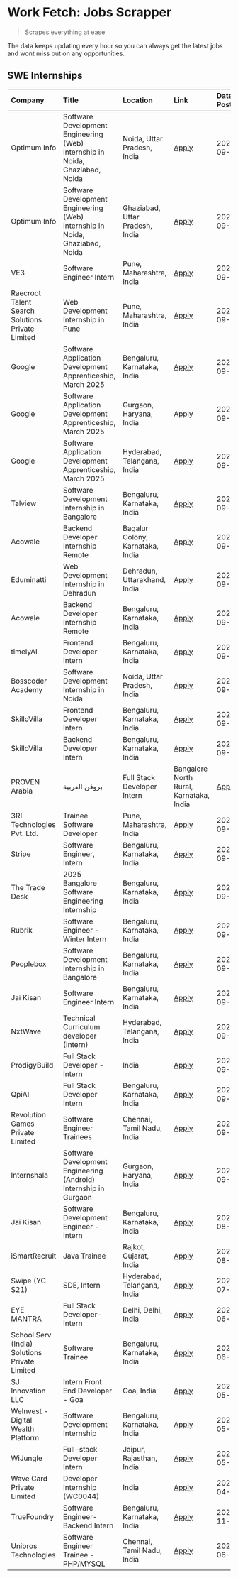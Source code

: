 # Work Fetch: Jobs Scrapper
> Scrapes everything at ease

The data keeps updating every hour so you can always get the latest jobs and wont miss out on any opportunities.

## SWE Internships
<!--START_SECTION:workfetch-->
| Company                                          | Title                                                                        | Location                                | Link                                                                                                                                                                                                                                                                              | Date Posted   |
|:-------------------------------------------------|:-----------------------------------------------------------------------------|:----------------------------------------|:----------------------------------------------------------------------------------------------------------------------------------------------------------------------------------------------------------------------------------------------------------------------------------|:--------------|
| Optimum Info                                     | Software Development Engineering (Web) Internship in Noida, Ghaziabad, Noida | Noida, Uttar Pradesh, India             | [Apply](https://in.linkedin.com/jobs/view/software-development-engineering-web-internship-in-noida-ghaziabad-noida-at-optimum-info-4037042231?position=6&pageNum=0&refId=fgqRRgprSWfFPjWz%2Fz2UmA%3D%3D&trackingId=xcX7I6IuQkTAAo6c5F47kA%3D%3D)                                  | 2024-09-27    |
| Optimum Info                                     | Software Development Engineering (Web) Internship in Noida, Ghaziabad, Noida | Ghaziabad, Uttar Pradesh, India         | [Apply](https://in.linkedin.com/jobs/view/software-development-engineering-web-internship-in-noida-ghaziabad-noida-at-optimum-info-4037041629?position=7&pageNum=0&refId=fgqRRgprSWfFPjWz%2Fz2UmA%3D%3D&trackingId=1U8hn08hTN%2BLEebMNUc%2Flw%3D%3D)                              | 2024-09-27    |
| VE3                                              | Software Engineer Intern                                                     | Pune, Maharashtra, India                | [Apply](https://in.linkedin.com/jobs/view/software-engineer-intern-at-ve3-4035258572?position=29&pageNum=0&refId=fgqRRgprSWfFPjWz%2Fz2UmA%3D%3D&trackingId=MK73eLbSnmfNsPaS48lDIw%3D%3D)                                                                                          | 2024-09-27    |
| Raecroot Talent Search Solutions Private Limited | Web Development Internship in Pune                                           | Pune, Maharashtra, India                | [Apply](https://in.linkedin.com/jobs/view/web-development-internship-in-pune-at-raecroot-talent-search-solutions-private-limited-4034584677?position=50&pageNum=0&refId=fgqRRgprSWfFPjWz%2Fz2UmA%3D%3D&trackingId=i92MOTwRmVj0jC%2FXcNNjFQ%3D%3D)                                 | 2024-09-26    |
| Google                                           | Software Application Development Apprenticeship, March 2025                  | Bengaluru, Karnataka, India             | [Apply](https://in.linkedin.com/jobs/view/software-application-development-apprenticeship-march-2025-at-google-4032957527?position=2&pageNum=0&refId=fgqRRgprSWfFPjWz%2Fz2UmA%3D%3D&trackingId=uoEmOG0BvtV06IdTerLu6w%3D%3D)                                                      | 2024-09-24    |
| Google                                           | Software Application Development Apprenticeship, March 2025                  | Gurgaon, Haryana, India                 | [Apply](https://in.linkedin.com/jobs/view/software-application-development-apprenticeship-march-2025-at-google-4032958554?position=3&pageNum=0&refId=fgqRRgprSWfFPjWz%2Fz2UmA%3D%3D&trackingId=BHg5uXjxcI8oppt1opU%2Fsw%3D%3D)                                                    | 2024-09-24    |
| Google                                           | Software Application Development Apprenticeship, March 2025                  | Hyderabad, Telangana, India             | [Apply](https://in.linkedin.com/jobs/view/software-application-development-apprenticeship-march-2025-at-google-4032957528?position=4&pageNum=0&refId=fgqRRgprSWfFPjWz%2Fz2UmA%3D%3D&trackingId=Nerp7YujeORfF4VUmQs2zA%3D%3D)                                                      | 2024-09-24    |
| Talview                                          | Software Development Internship in Bangalore                                 | Bengaluru, Karnataka, India             | [Apply](https://in.linkedin.com/jobs/view/software-development-internship-in-bangalore-at-talview-4033703077?position=12&pageNum=0&refId=fgqRRgprSWfFPjWz%2Fz2UmA%3D%3D&trackingId=CgMLD%2BJ6MDKFDWThWQPv%2BA%3D%3D)                                                              | 2024-09-23    |
| Acowale                                          | Backend Developer Internship Remote                                          | Bagalur Colony, Karnataka, India        | [Apply](https://in.linkedin.com/jobs/view/backend-developer-internship-remote-at-acowale-4030088707?position=17&pageNum=0&refId=fgqRRgprSWfFPjWz%2Fz2UmA%3D%3D&trackingId=aMkEGprdkhkByPzD9rcPRg%3D%3D)                                                                           | 2024-09-21    |
| Eduminatti                                       | Web Development Internship in Dehradun                                       | Dehradun, Uttarakhand, India            | [Apply](https://in.linkedin.com/jobs/view/web-development-internship-in-dehradun-at-eduminatti-4032105381?position=25&pageNum=0&refId=fgqRRgprSWfFPjWz%2Fz2UmA%3D%3D&trackingId=X8ZKq2O4hB%2B2x3DeQWxkPg%3D%3D)                                                                   | 2024-09-21    |
| Acowale                                          | Backend Developer Internship Remote                                          | Bengaluru, Karnataka, India             | [Apply](https://in.linkedin.com/jobs/view/backend-developer-internship-remote-at-acowale-4030975489?position=11&pageNum=0&refId=fgqRRgprSWfFPjWz%2Fz2UmA%3D%3D&trackingId=sxRL56Quo0N5Jq2%2BjSYc2Q%3D%3D)                                                                         | 2024-09-20    |
| timelyAI                                         | Frontend Developer Intern                                                    | Bengaluru, Karnataka, India             | [Apply](https://in.linkedin.com/jobs/view/frontend-developer-intern-at-timelyai-4030925040?position=16&pageNum=0&refId=fgqRRgprSWfFPjWz%2Fz2UmA%3D%3D&trackingId=jGb4mbG0Wt%2BNHba467yqwQ%3D%3D)                                                                                  | 2024-09-20    |
| Bosscoder Academy                                | Software Development Internship in Noida                                     | Noida, Uttar Pradesh, India             | [Apply](https://in.linkedin.com/jobs/view/software-development-internship-in-noida-at-bosscoder-academy-4031161323?position=20&pageNum=0&refId=fgqRRgprSWfFPjWz%2Fz2UmA%3D%3D&trackingId=ATGj0RdVEzvUdZk%2F%2FqpeoQ%3D%3D)                                                        | 2024-09-20    |
| SkilloVilla                                      | Frontend Developer Intern                                                    | Bengaluru, Karnataka, India             | [Apply](https://in.linkedin.com/jobs/view/frontend-developer-intern-at-skillovilla-4025873510?position=9&pageNum=0&refId=fgqRRgprSWfFPjWz%2Fz2UmA%3D%3D&trackingId=e535adGLkhB3196jmgvIDg%3D%3D)                                                                                  | 2024-09-17    |
| SkilloVilla                                      | Backend Developer Intern                                                     | Bengaluru, Karnataka, India             | [Apply](https://in.linkedin.com/jobs/view/backend-developer-intern-at-skillovilla-4025860894?position=13&pageNum=0&refId=fgqRRgprSWfFPjWz%2Fz2UmA%3D%3D&trackingId=vWxdGS87qeyNA3z6CGAqwQ%3D%3D)                                                                                  | 2024-09-17    |
| PROVEN Arabia | بروفن العربية                    | Full Stack Developer Intern                                                  | Bangalore North Rural, Karnataka, India | [Apply](https://in.linkedin.com/jobs/view/full-stack-developer-intern-at-proven-arabia-%D8%A8%D8%B1%D9%88%D9%81%D9%86-%D8%A7%D9%84%D8%B9%D8%B1%D8%A8%D9%8A%D8%A9-4028862862?position=52&pageNum=0&refId=fgqRRgprSWfFPjWz%2Fz2UmA%3D%3D&trackingId=DoS1XWpkuWq3LKgsB%2Bzanw%3D%3D) | 2024-09-17    |
| 3RI Technologies Pvt. Ltd.                       | Trainee  Software Developer                                                  | Pune, Maharashtra, India                | [Apply](https://in.linkedin.com/jobs/view/trainee-software-developer-at-3ri-technologies-pvt-ltd-4026688364?position=27&pageNum=0&refId=fgqRRgprSWfFPjWz%2Fz2UmA%3D%3D&trackingId=rfpfrVLpiE6V5gJsRP86tQ%3D%3D)                                                                   | 2024-09-15    |
| Stripe                                           | Software Engineer, Intern                                                    | Bengaluru, Karnataka, India             | [Apply](https://in.linkedin.com/jobs/view/software-engineer-intern-at-stripe-4008214242?position=5&pageNum=0&refId=fgqRRgprSWfFPjWz%2Fz2UmA%3D%3D&trackingId=e2j3DXRJZAyJYK55qrfsUg%3D%3D)                                                                                        | 2024-09-13    |
| The Trade Desk                                   | 2025 Bangalore Software Engineering Internship                               | Bengaluru, Karnataka, India             | [Apply](https://in.linkedin.com/jobs/view/2025-bangalore-software-engineering-internship-at-the-trade-desk-3987456531?position=14&pageNum=0&refId=fgqRRgprSWfFPjWz%2Fz2UmA%3D%3D&trackingId=p22pJXisZYREukkWeJOOEA%3D%3D)                                                         | 2024-09-11    |
| Rubrik                                           | Software Engineer - Winter Intern                                            | Bengaluru, Karnataka, India             | [Apply](https://in.linkedin.com/jobs/view/software-engineer-winter-intern-at-rubrik-4006567784?position=58&pageNum=0&refId=fgqRRgprSWfFPjWz%2Fz2UmA%3D%3D&trackingId=Nocx60bLEvVMZVctMr0DvA%3D%3D)                                                                                | 2024-09-11    |
| Peoplebox                                        | Software Development Internship in Bangalore                                 | Bengaluru, Karnataka, India             | [Apply](https://in.linkedin.com/jobs/view/software-development-internship-in-bangalore-at-peoplebox-4022411601?position=15&pageNum=0&refId=fgqRRgprSWfFPjWz%2Fz2UmA%3D%3D&trackingId=TlI3jycXoiORlmhTy%2FvpBQ%3D%3D)                                                              | 2024-09-10    |
| Jai Kisan                                        | Software Engineer Intern                                                     | Bengaluru, Karnataka, India             | [Apply](https://in.linkedin.com/jobs/view/software-engineer-intern-at-jai-kisan-4024075360?position=36&pageNum=0&refId=fgqRRgprSWfFPjWz%2Fz2UmA%3D%3D&trackingId=EYfKQwnfKJr7CbjJRviRVA%3D%3D)                                                                                    | 2024-09-09    |
| NxtWave                                          | Technical Curriculum developer (Intern)                                      | Hyderabad, Telangana, India             | [Apply](https://in.linkedin.com/jobs/view/technical-curriculum-developer-intern-at-nxtwave-4020462207?position=38&pageNum=0&refId=fgqRRgprSWfFPjWz%2Fz2UmA%3D%3D&trackingId=qJvepBHV3TQIrJo0HHodQg%3D%3D)                                                                         | 2024-09-09    |
| ProdigyBuild                                     | Full Stack Developer - Intern                                                | India                                   | [Apply](https://in.linkedin.com/jobs/view/full-stack-developer-intern-at-prodigybuild-4019591942?position=46&pageNum=0&refId=fgqRRgprSWfFPjWz%2Fz2UmA%3D%3D&trackingId=icpuFY4e0v%2BHoJgEio9ANQ%3D%3D)                                                                            | 2024-09-08    |
| QpiAI                                            | Full Stack Developer Intern                                                  | Bengaluru, Karnataka, India             | [Apply](https://in.linkedin.com/jobs/view/full-stack-developer-intern-at-qpiai-4017395346?position=32&pageNum=0&refId=fgqRRgprSWfFPjWz%2Fz2UmA%3D%3D&trackingId=hYHUcaslC3MvZ%2B3OamRkPQ%3D%3D)                                                                                   | 2024-09-06    |
| Revolution Games Private Limited                 | Software Engineer Trainees                                                   | Chennai, Tamil Nadu, India              | [Apply](https://in.linkedin.com/jobs/view/software-engineer-trainees-at-revolution-games-private-limited-4015912927?position=26&pageNum=0&refId=fgqRRgprSWfFPjWz%2Fz2UmA%3D%3D&trackingId=68j5LacLhmcbPE4ATbC9Gg%3D%3D)                                                           | 2024-09-02    |
| Internshala                                      | Software Development Engineering (Android) Internship in Gurgaon             | Gurgaon, Haryana, India                 | [Apply](https://in.linkedin.com/jobs/view/software-development-engineering-android-internship-in-gurgaon-at-internshala-4015471580?position=21&pageNum=0&refId=fgqRRgprSWfFPjWz%2Fz2UmA%3D%3D&trackingId=OTeuuYlXy0Dvx%2Fo3xo1elg%3D%3D)                                          | 2024-09-01    |
| Jai Kisan                                        | Software Development Engineer - Intern                                       | Bengaluru, Karnataka, India             | [Apply](https://in.linkedin.com/jobs/view/software-development-engineer-intern-at-jai-kisan-4027288169?position=28&pageNum=0&refId=fgqRRgprSWfFPjWz%2Fz2UmA%3D%3D&trackingId=QgqQflX%2FTIEFIUhkv%2BFQUg%3D%3D)                                                                    | 2024-08-22    |
| iSmartRecruit                                    | Java Trainee                                                                 | Rajkot, Gujarat, India                  | [Apply](https://in.linkedin.com/jobs/view/java-trainee-at-ismartrecruit-3992301825?position=30&pageNum=0&refId=fgqRRgprSWfFPjWz%2Fz2UmA%3D%3D&trackingId=PDsRDWbZM6qbsOaQhD5bHQ%3D%3D)                                                                                            | 2024-08-06    |
| Swipe (YC S21)                                   | SDE, Intern                                                                  | Hyderabad, Telangana, India             | [Apply](https://in.linkedin.com/jobs/view/sde-intern-at-swipe-yc-s21-3980368092?position=37&pageNum=0&refId=fgqRRgprSWfFPjWz%2Fz2UmA%3D%3D&trackingId=gaY5qqkzO0qBi3EVkF6zPA%3D%3D)                                                                                               | 2024-07-22    |
| EYE MANTRA                                       | Full Stack Developer- Intern                                                 | Delhi, Delhi, India                     | [Apply](https://in.linkedin.com/jobs/view/full-stack-developer-intern-at-eye-mantra-3960988037?position=43&pageNum=0&refId=fgqRRgprSWfFPjWz%2Fz2UmA%3D%3D&trackingId=%2FF0hVdqcvPhCN0%2BlEsrwBw%3D%3D)                                                                            | 2024-06-28    |
| School Serv (India) Solutions Private Limited    | Software Trainee                                                             | Bengaluru, Karnataka, India             | [Apply](https://in.linkedin.com/jobs/view/software-trainee-at-school-serv-india-solutions-private-limited-3953917603?position=54&pageNum=0&refId=fgqRRgprSWfFPjWz%2Fz2UmA%3D%3D&trackingId=ofrEOYJCGYjbt9j%2BPwHJtQ%3D%3D)                                                        | 2024-06-19    |
| SJ Innovation LLC                                | Intern Front End Developer - Goa                                             | Goa, India                              | [Apply](https://in.linkedin.com/jobs/view/intern-front-end-developer-goa-at-sj-innovation-llc-3931678611?position=22&pageNum=0&refId=fgqRRgprSWfFPjWz%2Fz2UmA%3D%3D&trackingId=0NpzSRNxG4fm5gQsVABHcA%3D%3D)                                                                      | 2024-05-24    |
| WeInvest - Digital Wealth Platform               | Software Development Internship                                              | Bengaluru, Karnataka, India             | [Apply](https://in.linkedin.com/jobs/view/software-development-internship-at-weinvest-digital-wealth-platform-3912867225?position=10&pageNum=0&refId=fgqRRgprSWfFPjWz%2Fz2UmA%3D%3D&trackingId=8JhDqDpGqgFhVRJae3Nn4A%3D%3D)                                                      | 2024-05-01    |
| WiJungle                                         | Full-stack Developer Intern                                                  | Jaipur, Rajasthan, India                | [Apply](https://in.linkedin.com/jobs/view/full-stack-developer-intern-at-wijungle-3912864543?position=34&pageNum=0&refId=fgqRRgprSWfFPjWz%2Fz2UmA%3D%3D&trackingId=7Ma1zIN7l28IdSYtLWSl4g%3D%3D)                                                                                  | 2024-05-01    |
| Wave Card Private Limited                        | Developer Internship (WC0044)                                                | India                                   | [Apply](https://in.linkedin.com/jobs/view/developer-internship-wc0044-at-wave-card-private-limited-3900079966?position=42&pageNum=0&refId=fgqRRgprSWfFPjWz%2Fz2UmA%3D%3D&trackingId=OS1NzOaI6jbcCKJpqLDpuQ%3D%3D)                                                                 | 2024-04-15    |
| TrueFoundry                                      | Software Engineer-Backend Intern                                             | Bengaluru, Karnataka, India             | [Apply](https://in.linkedin.com/jobs/view/software-engineer-backend-intern-at-truefoundry-3779508170?position=41&pageNum=0&refId=fgqRRgprSWfFPjWz%2Fz2UmA%3D%3D&trackingId=Tu7l6b19gCesWeX%2BCQ%2BtDQ%3D%3D)                                                                      | 2023-11-10    |
| Unibros Technologies                             | Software Engineer Trainee - PHP/MYSQL                                        | Chennai, Tamil Nadu, India              | [Apply](https://in.linkedin.com/jobs/view/software-engineer-trainee-php-mysql-at-unibros-technologies-3656599241?position=35&pageNum=0&refId=fgqRRgprSWfFPjWz%2Fz2UmA%3D%3D&trackingId=abkkHq3R0UoHnBoRG0Z9Cg%3D%3D)                                                              | 2023-06-12    |
<!--END_SECTION:workfetch-->
